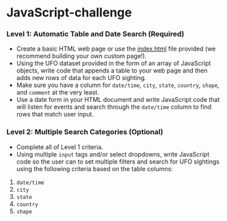 # JavaScript-challenge
### Level 1: Automatic Table and Date Search (Required)  
* Create a basic HTML web page or use the [index.html](UFO-level-1/index.html) file provided (we recommend building your own custom page!).  
* Using the UFO dataset provided in the form of an array of JavaScript objects, write code that appends a table to your web page and then adds new rows of data for each UFO sighting.    
* Make sure you have a column for `date/time`, `city`, `state`, `country`, `shape`, and `comment` at the very least.  
* Use a date form in your HTML document and write JavaScript code that will listen for events and search through the `date/time` column to find rows that match user input.  
### Level 2: Multiple Search Categories (Optional)  
* Complete all of Level 1 criteria.  
* Using multiple `input` tags and/or select dropdowns, write JavaScript code so the user can to set multiple filters and search for UFO sightings using the following criteria based on the table columns:    
1. `date/time`   
2. `city`   
3. `state`   
4. `country`   
5. `shape`
